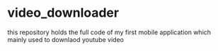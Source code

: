 # video_downloader
this repository holds the full code of my first mobile application which mainly used to downlaod youtube video


